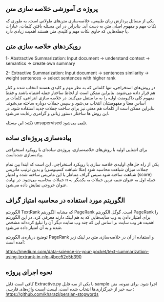 ## پروژه ی آموزشی خلاصه سازی متن 
یکی از مسائل پردازش زبان طبیعی، خلاصه‌سازی متن‌های طولانی است. به طوری که نکات مهم و مفهوم اصلی متن به دست آید. بنابراین در این مسئله یافتن کلمات، عبارات یا جمله‌هایی که حاوی نکات مهم و کلیدی متن هستند اهمیت زیادی دارد.

## رویکردهای خلاصه سازی متن
1- Abstractive Summarization: Input document → understand context → semantics → create own summary

2- Extractive Summarization: Input document → sentences similarity → weight sentences → select sentences with higher rank

در روش‌های استخراجی، تنها کلماتی که به نظر مهم و کلیدی هستند انتخاب شده و کنار هم قرار داده می‌شوند. بنابراین ممکن است از لحاظ ساختار جمله اشتباه باشند و فقط مفهوم کلی داکیومنت اولیه را به ما منتقل می‌کنند.
در خلاصه سازی انتزاعی، کلمات بر اساس معنا و مفهومشان انتخاب می‌شود و سپس جملات دوباره ساخته می‌شوند. بنابراین ممکن است از کلمات هم معنی نیز برای ساخت جملات جدید استفاده شود. در این روش ها ساختار دستور زبانی و گرامری رعابت می‌شود. 

نکته: این مسئله unsupervised تلقی می‌شود.

## پیاده‌سازی پروژه‌ای ساده
برای اشنایی اولیه با روش‌های خلاصه‌سازی، پروژه‌ی ساده‌ای با رویکرد استخراجی پیاده‌سازی شده‌است. 

یکی از راه حل‌های اولیه‌ی خلاصه سازی با رویکرد استخراجی، این است که ابتدا بین تمام جملات میزان شباهت محاسبه شود (مثلا شباهت کسینوسی) و بدین ترتیب ماتریس شباهت ساخته شود.سپس گراف متناظر با این ماتریس ساخته شده و امتیاز (score) جملات محاسبه می‌شود. در نهایت n جمله اول به عنوان شبیه ترین جملات به یکدیگر به عنوان خروجی نمایش داده می‌شود.

## الگوریتم مورد استفاده در محاسبه امتیاز گراف
 الگوریتم TextRank که مشابه الگوریتم PageRank است. گوگل الگوریتم PageRank را برای امتیاز دادن به وب سایت‌هایی که به هم لینک دارند معرفی کرد. در این الگوریتم اهمیت هر وب سایت بر اساس این که چند وب سایت دیگر آن را تبلیغ کرده‌اند مشخص شده و به آن امتیاز داده می‌شود.

توضیح درباره‌ی الگوریتم PageRank و استفاده از آن در خلاصه‌سازی متن در لینک زیر آمده است:

https://medium.com/data-science-in-your-pocket/text-summarization-using-textrank-in-nlp-4bce52c5b390

## نحوه اجرای پروژه
کافی است فایل Extractive.py با یکی از سه فایل sample اجرا شود. برای نمونه، متن سه خبر از خبرگزاری‌ها انتخاب شده است.
لیست ایست واژه‌های فارسی :
https://github.com/kharazi/persian-stopwords
